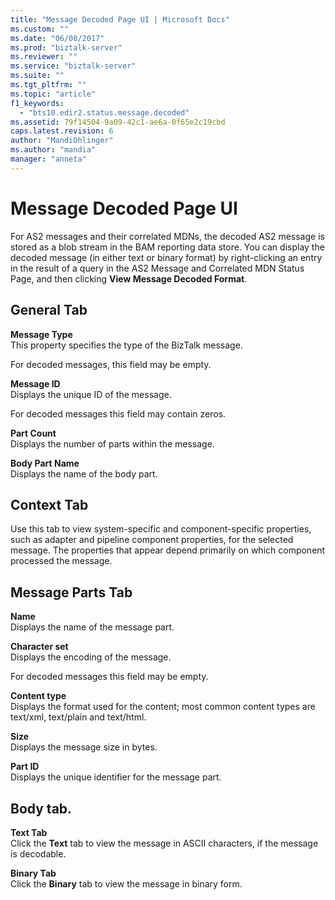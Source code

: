 ```yaml
---
title: "Message Decoded Page UI | Microsoft Docs"
ms.custom: ""
ms.date: "06/08/2017"
ms.prod: "biztalk-server"
ms.reviewer: ""
ms.service: "biztalk-server"
ms.suite: ""
ms.tgt_pltfrm: ""
ms.topic: "article"
f1_keywords: 
  - "bts10.edir2.status.message.decoded"
ms.assetid: 79f14504-9a09-42c1-ae6a-0f65e2c19cbd
caps.latest.revision: 6
author: "MandiOhlinger"
ms.author: "mandia"
manager: "anneta"
---
```

# Message Decoded Page UI
For AS2 messages and their correlated MDNs, the decoded AS2 message is stored as a blob stream in the BAM reporting data store. You can display the decoded message (in either text or binary format) by right-clicking an entry in the result of a query in the AS2 Message and Correlated MDN Status Page, and then clicking **View Message Decoded Format**.  
  
## General Tab  
 **Message Type**  
 This property specifies the type of the BizTalk message.  
  
 For decoded messages, this field may be empty.  
  
 **Message ID**  
 Displays the unique ID of the message.  
  
 For decoded messages this field may contain zeros.  
  
 **Part Count**  
 Displays the number of parts within the message.  
  
 **Body Part Name**  
 Displays the name of the body part.  
  
## Context Tab  
 Use this tab to view system-specific and component-specific properties, such as adapter and pipeline component properties, for the selected message. The properties that appear depend primarily on which component processed the message.  
  
## Message Parts Tab  
 **Name**  
 Displays the name of the message part.  
  
 **Character set**  
 Displays the encoding of the message.  
  
 For decoded messages this field may be empty.  
  
 **Content type**  
 Displays the format used for the content; most common content types are text/xml, text/plain and text/html.  
  
 **Size**  
 Displays the message size in bytes.  
  
 **Part ID**  
 Displays the unique identifier for the message part.  
  
## Body tab.  
 **Text Tab**  
 Click the **Text** tab to view the message in ASCII characters, if the message is decodable.  
  
 **Binary Tab**  
 Click the **Binary** tab to view the message in binary form.